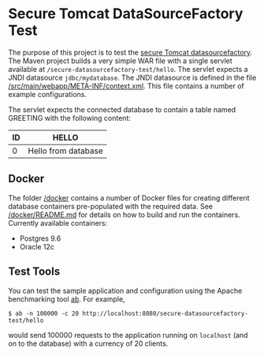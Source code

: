 Secure Tomcat DataSourceFactory Test
====================================

The purpose of this project is to test the [secure Tomcat datasourcefactory](https://github.com/ncredinburgh/secure-tomcat-datasourcefactory). The Maven project builds a very simple WAR file with a single servlet available at ``/secure-datasourcefactory-test/hello``.  The servlet expects a JNDI datasource ``jdbc/mydatabase``. The JNDI datasource is defined in the file [/src/main/webapp/META-INF/context.xml](src/main/webapp/META-INF/context.xml). This file contains a number of example configurations.

The servlet expects the connected database to contain a table named GREETING with the following content:

| ID | HELLO               |
|----|---------------------|
| 0  | Hello from database | 


Docker
------

The folder [/docker](docker) contains a number of Docker files for creating different database containers pre-populated with the required data.  See [/docker/README.md](docker/README.md) for details on how to build and run the containers. Currently available containers:

* Postgres 9.6
* Oracle 12c


Test Tools
----------

You can test the sample application and configuration using the Apache benchmarking tool [ab](https://httpd.apache.org/docs/2.4/programs/ab.html). For example,

    $ ab -n 100000 -c 20 http://localhost:8080/secure-datasourcefactory-test/hello
    
would send 100000 requests to the application running on `localhost` (and on to the database) with a currency of 20 clients. 